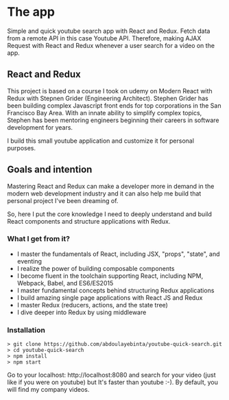 # The app
Simple and quick youtube search app with React and Redux.
Fetch data from a remote API in this case Youtube API.
Therefore, making AJAX Request with React and Redux whenever a user search for a video on the app.

## React and Redux 

This project is based on a course I took on udemy on Modern React with Redux with Stepnen Grider (Engineering Architect). Stephen Grider has been building complex Javascript front ends for top corporations in the San Francisco Bay Area. With an innate ability to simplify complex topics, Stephen has been mentoring engineers beginning their careers in software development for years.

I build this small youtube application and customize it for personal purposes.


## Goals and intention

Mastering React and Redux can make a developer more in demand in the modern web development industry and it can also help me build that personal project I've been dreaming of. 

So, here I put the core knowledge I need to deeply understand and build React components and structure applications with Redux.

### What I get from it?
* I master the fundamentals of React, including JSX, "props", "state", and eventing
* I realize the power of building composable components
* I become fluent in the toolchain supporting React, including NPM, Webpack, Babel, and ES6/ES2015
* I master fundamental concepts behind structuring Redux applications
* I build amazing single page applications with React JS and Redux 
* I master Redux (reducers, actions, and the state tree)
* I dive deeper into Redux by using middleware

### Installation
```
> git clone https://github.com/abdoulayebinta/youtube-quick-search.git
> cd youtube-quick-search
> npm install
> npm start
```
Go to your localhost:  http://localhost:8080
and search for your video (just like if you were on youtube) but It's faster than youtube :-). By default, you will find my company videos. 


